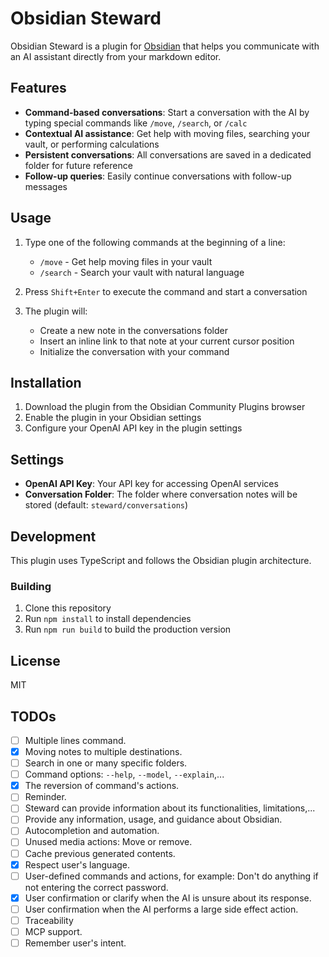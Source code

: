 # Obsidian Steward

Obsidian Steward is a plugin for [Obsidian](https://obsidian.md) that helps you communicate with an AI assistant directly from your markdown editor.

## Features

- **Command-based conversations**: Start a conversation with the AI by typing special commands like `/move`, `/search`, or `/calc`
- **Contextual AI assistance**: Get help with moving files, searching your vault, or performing calculations
- **Persistent conversations**: All conversations are saved in a dedicated folder for future reference
- **Follow-up queries**: Easily continue conversations with follow-up messages

## Usage

1. Type one of the following commands at the beginning of a line:
   - `/move` - Get help moving files in your vault
   - `/search` - Search your vault with natural language
2. Press `Shift+Enter` to execute the command and start a conversation

3. The plugin will:

   - Create a new note in the conversations folder
   - Insert an inline link to that note at your current cursor position
   - Initialize the conversation with your command

## Installation

1. Download the plugin from the Obsidian Community Plugins browser
2. Enable the plugin in your Obsidian settings
3. Configure your OpenAI API key in the plugin settings

## Settings

- **OpenAI API Key**: Your API key for accessing OpenAI services
- **Conversation Folder**: The folder where conversation notes will be stored (default: `steward/conversations`)

## Development

This plugin uses TypeScript and follows the Obsidian plugin architecture.

### Building

1. Clone this repository
2. Run `npm install` to install dependencies
3. Run `npm run build` to build the production version

## License

MIT

## TODOs

- [ ] Multiple lines command.
- [x] Moving notes to multiple destinations.
- [ ] Search in one or many specific folders.
- [ ] Command options: `--help`, `--model`, `--explain`,...
- [x] The reversion of command's actions.
- [ ] Reminder.
- [ ] Steward can provide information about its functionalities, limitations,...
- [ ] Provide any information, usage, and guidance about Obsidian.
- [ ] Autocompletion and automation.
- [ ] Unused media actions: Move or remove.
- [ ] Cache previous generated contents.
- [x] Respect user's language.
- [ ] User-defined commands and actions, for example: Don't do anything if not entering the correct password.
- [x] User confirmation or clarify when the AI is unsure about its response.
- [ ] User confirmation when the AI performs a large side effect action.
- [ ] Traceability
- [ ] MCP support.
- [ ] Remember user's intent.
